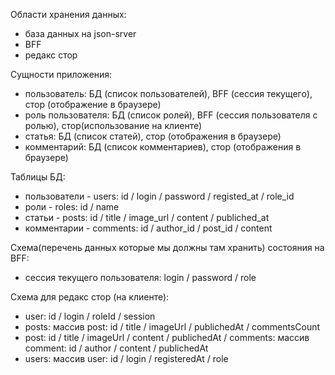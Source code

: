 Области хранения данных:

-   база данных на json-srver
-   BFF
-   редакс стор

Сущности приложения:

-   пользователь: БД (список пользователей), BFF (сессия текущего), стор (отображение в браузере)
-   роль пользователя: БД (список ролей), BFF (сессия пользователя с ролью), стор(использование на клиенте)
-   статья: БД (список статей), стор (отображения в браузере)
-   комментарий: БД (список комментариев), стор (отображения в браузере)

Таблицы БД:

-   пользователи - users: id / login / password / registed_at / role_id
-   роли - roles: id / name
-   статьи - posts: id / title / image_url / content / publiched_at
-   комментарии - comments: id / author_id / post_id / content

Схема(перечень данных которые мы должны там хранить) состояния на BFF:

-   сессия текущего пользователя: login / password / role

Схема для редакс стор (на клиенте):

-   user: id / login / roleId / session
-   posts: массив post: id / title / imageUrl / publichedAt / commentsCount
-   post: id / title / imageUrl / content / publichedAt / comments: массив comment: id / author / content / publichedAt
-   users: массив user: id / login / registeredAt / role

